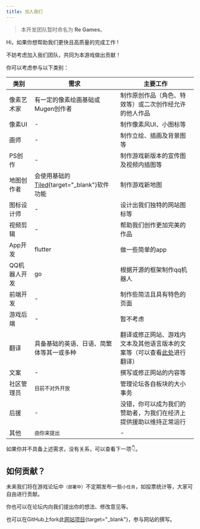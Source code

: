 ```yaml
---
title: 加入我们
---
```


> 本开发团队暂时命名为 **Re Games**。

Hi，如果你想帮助我们更快且高质量的完成工作 !

不妨考虑加入我们团队，共同为本游戏做出贡献！

你可以考虑参与以下类别：

| 类别        | 需求 | 主要工作 |
| ---------- | --- | ------ |
| 像素艺术家   | 有一定的像素绘画基础或Mugen创作者 | 制作原创作品（角色、特效等）或二次创作经允许的他人作品 |
| 像素UI      | - | 制作像素风UI、小图标等 |
| 画师        | - | 制作立绘、插画及背景图等 |
| PS创作      | - | 制作游戏新版本的宣传图及视频内插图等 |
| 地图创作者   | 会使用基础的[Tiled](https://www.mapeditor.org){target="_blank"}软件功能 | 制作游戏新地图 |
| 图标设计师   | - | 设计出我们独特的网站图标等 |
| 视频剪辑    | - | 帮助我们创作更加完美的作品 |
| App开发     | flutter | 做一些简单的app |
| QQ机器人开发 | go | 根据开源的框架制作qq机器人 |
| 前端开发    | - | 制作些简洁且具有特色的页面 |
| 游戏后端    | - | 暂不考虑 |
| 翻译        | 具备基础的英语、日语、简繁体等其一或多种 | 翻译或修正网站、游戏内文本及其他语言版本的文案等（可以查看[此处](https://zh.crowdin.com/project/nsv2)进行翻译） |  |
| 文案        | - | 撰写或修正网站的内容等 |
| 社区管理员   | `目前不对外开放` | 管理论坛各自板块的大小事务 |
| 后援        | - | 没错，你可以成为我们的赞助者，为我们在经济上提供援助以维持正常运行 |
| 其他        | `由你来提出` | - |

如果你并不具备上述需求，没有关系，可以查看下一项👇。

## 如何贡献？

未来我们将在游戏论坛中`（部署中）`不定期发布一些`小任务`，如投票统计等，大家可自由进行贡献。

你也可以在论坛内向我们提出你的想法、修改意见等。

也可以在GitHub上fork此[网站项目](https://github.com/real-re/nsv2-website){target="_blank"}，参与网站的撰写。
